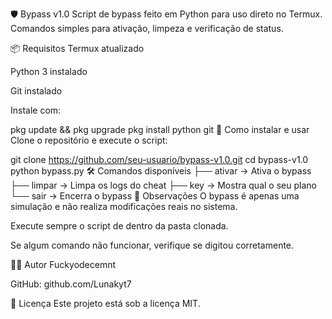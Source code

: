 🛡️ Bypass v1.0
Script de bypass feito em Python para uso direto no Termux. Comandos simples para ativação, limpeza e verificação de status.

📦 Requisitos
Termux atualizado

Python 3 instalado

Git instalado

Instale com:

pkg update && pkg upgrade
pkg install python git
🚀 Como instalar e usar
Clone o repositório e execute o script:

git clone https://github.com/seu-usuario/bypass-v1.0.git
cd bypass-v1.0
python bypass.py
🛠️ Comandos disponíveis
 ├── ativar     → Ativa o bypass
 ├── limpar     → Limpa os logs do cheat
 ├── key        → Mostra qual o seu plano
 └── sair       → Encerra o bypass
📌 Observações
O bypass é apenas uma simulação e não realiza modificações reais no sistema.

Execute sempre o script de dentro da pasta clonada.

Se algum comando não funcionar, verifique se digitou corretamente.

👨‍💻 Autor
Fuckyodecemnt

GitHub: github.com/Lunakyt7

🧾 Licença
Este projeto está sob a licença MIT.
